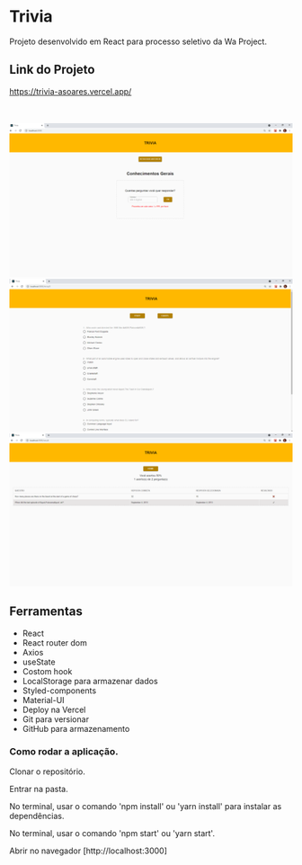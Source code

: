 # Trivia
Projeto desenvolvido em React para processo seletivo da Wa Project.
<br />

## Link do Projeto
https://trivia-asoares.vercel.app/

<br />
<br />

<img src="https://github.com/Asoaresdev/trivia/blob/main/src/assets/imagesReadme/Captura%20de%20tela%202021-05-23%20115133.png" width="1000">

<img src="https://github.com/Asoaresdev/trivia/blob/main/src/assets/imagesReadme/Captura%20de%20tela%202021-05-23%20115209.png" width="1000">

<img src="https://github.com/Asoaresdev/trivia/blob/main/src/assets/imagesReadme/Captura%20de%20tela%202021-05-23%20115059.png" width="1000">


## Ferramentas
- React
- React router dom 
- Axios
- useState
- Costom hook
- LocalStorage para armazenar dados
- Styled-components
- Material-UI
- Deploy na Vercel
- Git para versionar
- GitHub para armazenamento

### Como rodar a aplicação.
Clonar o repositório.

Entrar na pasta.

No terminal, usar o comando 'npm install' ou 'yarn install' para instalar as dependências.

No terminal, usar o comando 'npm start' ou 'yarn start'.

Abrir no navegador [http://localhost:3000]
